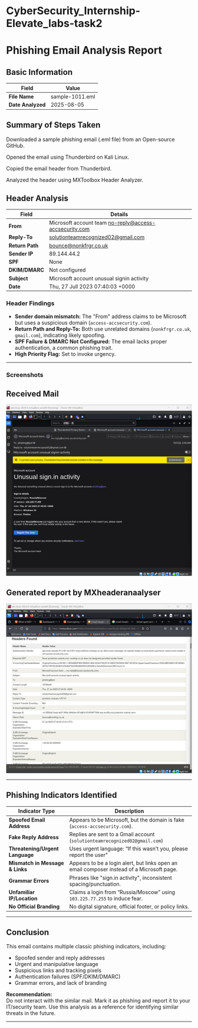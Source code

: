 # CyberSecurity_Internship-Elevate_labs-task2
# Phishing Email Analysis Report

## Basic Information

| Field           | Value          |
|-----------------|---------------|
| **File Name**   | sample-1011.eml |
| **Date Analyzed** | 2025-08-05   |

## Summary of Steps Taken

Downloaded a sample phishing email (.eml file) from an Open-source GitHub.

Opened the email using Thunderbird on Kali Linux.

Copied the email header from Thunderbird.

Analyzed the header using MXToolbox Header Analyzer. 


## Header Analysis

| Field            | Details                                               |
|------------------|------------------------------------------------------|
| **From**         | Microsoft account team <no-reply@access-accsecurity.com> |
| **Reply-To**     | solutionteamrecognized02@gmail.com                               |
| **Return Path**  | bounce@nonkfrgr.co.uk                            |
| **Sender IP**    | 89.144.44.2                                          |
| **SPF**          | None                                              |
| **DKIM/DMARC**   | Not configured                                       |
| **Subject**      | Microsoft account unusual signin activity            |
| **Date**         | Thu, 27 Jull 2023 07:40:03 +0000                       |

### Header Findings

- **Sender domain mismatch:** The "From" address claims to be Microsoft but uses a suspicious domain (`access-accsecurity.com`).
- **Return Path and Reply-To:** Both use unrelated domains (`nonkfrgr.co.uk`, `gmail.com`), indicating likely spoofing.
- **SPF Failure & DMARC Not Configured:** The email lacks proper authentication, a common phishing trait.
- **High Priority Flag:** Set to invoke urgency.

---

### Screenshots

## Received Mail
![Mail](mail.png)

## Generated report by MXheaderanaalyser
![Mxheaderanalyser](phish.png)

---

## Phishing Indicators Identified

| Indicator Type             | Description                                                                                          |
|----------------------------|------------------------------------------------------------------------------------------------------|
| **Spoofed Email Address**  | Appears to be Microsoft, but the domain is fake (`access-accsecurity.com`).                         |
| **Fake Reply Address**     | Replies are sent to a Gmail account (`solutionteamrecognized02@gmail.com`)                          |
| **Threatening/Urgent Language** | Uses urgent language: “If this wasn't you, please report the user"                             |                            
| **Mismatch in Message & Links** | Appears to be a login alert, but links open an email composer instead of a Microsoft page.      |
| **Grammar Errors**         | Phrases like "sign.in activity", inconsistent spacing/punctuation.                                   |
| **Unfamiliar IP/Location** | Claims a login from “Russia/Moscow” using `103.225.77.255` to induce fear.                          |
| **No Official Branding**   | No digital signature, official footer, or policy links.                                             |

---

##  Conclusion

This email contains multiple classic phishing indicators, including:

- Spoofed sender and reply addresses
- Urgent and manipulative language
- Suspicious links and tracking pixels
- Authentication failures (SPF/DKIM/DMARC)
- Grammar errors, and lack of branding

**Recommendation:**  
Do not interact with the similar mail. Mark it as phishing and report it to your IT/security team. Use this analysis as a reference for identifying similar threats in the future.

---
